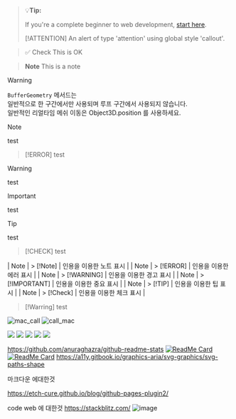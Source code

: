 
> :bulb:**Tip:**
>
> If you're a complete beginner to web development, [start here](https://developer.mozilla.org/en-US/docs/Learn/Getting_started_with_the_web#the_story_of_your_first_website).
> 
> [!ATTENTION]
> An alert of type 'attention' using global style 'callout'.

> ✅ Check
> This is OK

> **Note**
> This is a note

> [!WARNING]  
> `BufferGeometry` 메서드는  
> 일반적으로 한 구간에서만 사용되며 루프 구간에서 사용되지 않습니다.  
> 일반적인 리얼타임 메쉬 이동은 Object3D.position 를 사용하세요.

> [!Note]
> test


> [!ERROR]
> test


> [!WARNING]
> test


> [!IMPORTANT]
> test


> [!TIP]
> test


> [!CHECK]
> test


| Note | > [!Note] | 인용을 이용한 노트 표시 |
| Note | > [!ERROR] | 인용을 이용한 에러 표시 |
| Note | > [!WARNING] | 인용을 이용한 경고 표시 |
| Note | > [!IMPORTANT] | 인용을 이용한 중요 표시 |
| Note | > [!TIP] | 인용을 이용한 팁 표시 |
| Note | > [!Check] | 인용을 이용한 체크 표시 |


> [!Warring]
> test
> 
![mac_call](https://github.com/liebespaar93/goingfree_004/assets/82822684/08fd4abc-9b30-4e0a-9964-de197cb35a0d)
![call_mac](https://github.com/liebespaar93/goingfree_004/assets/82822684/8ec43a83-87bf-4353-b204-1718e2f855d5)

![](http://github-profile-summary-cards.vercel.app/api/cards/profile-details?username=liebespaar93&theme=react)
![](http://github-profile-summary-cards.vercel.app/api/cards/repos-per-language?username=liebespaar93&theme=react)
![](http://github-profile-summary-cards.vercel.app/api/cards/most-commit-language?username=liebespaar93&theme=react)
![](http://github-profile-summary-cards.vercel.app/api/cards/stats?username=liebespaar93&theme=react)
![](http://github-profile-summary-cards.vercel.app/api/cards/productive-time?username=liebespaar93&theme=react&utcOffset=8)


https://github.com/anuraghazra/github-readme-stats
[![ReadMe Card](https://github-readme-stats.vercel.app/api/pin/?username=cbhavya09&repo=actions2&show_owner=true)](https://github.com/cbhavya09/actions2)
[![ReadMe Card](https://github-readme-stats.vercel.app/api/pin/?username=cbhavya09&repo=CONTAINER&show_owner=true)](https://github.com/cbhavya09/CONTAINER)
https://a11y.gitbook.io/graphics-aria/svg-graphics/svg-paths-shape


마크다운 에대한것

https://etch-cure.github.io/blog/github-pages-plugin2/


code web 에 대한것
https://stackblitz.com/
![image](https://c.staticblitz.com/assets/social_general-46c72e351133f2b4d1352d8d870ce851ab16a59b0b2f10e41e11e036a88b7273.jpg)
